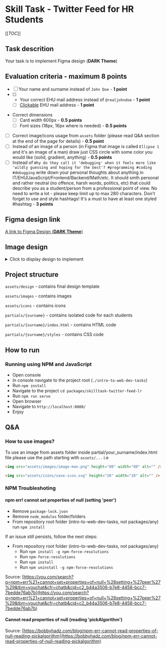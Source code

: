 # Skill Task - Twitter Feed for HR Students

[[_TOC_]]

## Task descrition

Your task is to implement Figma design (**DARK Theme**)

## Evaluation criteria - maximum 8 points

- [ ] Your name and surname instead of `John Doe` - **1 point**
- [ ] - Your correct EHU mail address instead of `@realjohndoe` - **1 point**
  - [ ] [Clickable](https://www.tutorialspoint.com/html/html_email_links.htm) EHU mail address - **1 point**
- Correct dimensions
  - [ ] Card width 600px - **0.5 points**
  - [ ] Font sizes (18px, 16px where is needed) - **0.5 points**
- [ ] Correct image/icons usage from `assets` folder (please read Q&A section at the end of the page for details) - **0.5 point**
- [ ] Instead of an image of a person (in Figma that image is called `Ellipse 1` and it's an image of a man) draw just CSS circle with some color you would like (solid, gradient, anything) - **0.5 points**
- [ ] Instead of `Why do they call it 'debugging' when it feels more like 'wildly guessing and hoping for the best'? #programming #coding #debugging` write down your personal thoughts about anything in IT/EHU/JavaScript/Frontend/Backend/Math/etc. It should smth personal and rather neutral (no offence, harsh words, politics, etc) that could describe you as a student/person from a professional point of view. No need to write a lot - please keep limit up to max 280 characters. Don't forget to use and style hashtags! It's a must to have at least one styled #hashtag - **3 points**

## Figma design link

[A link to Figma Design (**DARK Theme**)](<https://www.figma.com/file/ZnQ0IxVzG6VGku4KvZQf7Q/Twitter-Embed-(Community)>)

## Image design

<details>
<summary>Click to display design to implement</summary>

![image info](assets/design/twit.png)

</details>

## Project structure

`assets/design` - contains final design template

`assets/images` - contains images

`assets/icons` - contains icons

`partials/{surname}` - contains isolated code for each students

`partials/{surname}/index.html` - contains HTML code

`partials/{surname}/styles` - contains CSS code

## How to run

### Running using NPM and JavaScript

- Open console
- In console navigate to the project root (`./intro-to-web-dev-tasks`)
- Run `npm install`
- Navigate to the project `cd packages/skilltask-twitter-feed-lr`
- Run `npm run serve`
- Open browser
- Navigate to `http://localhost:8080/`
- Enjoy

## Q&A

### How to use images?

To use an image from assets folder inside partial/your_surname/index.html file please use the path starting with `assets/...` i.e

```html
<img src="assets/images/image-man.png" height="80" width="80" alt="" />

<img src="assets/icons/save-icon.svg" height="26" width="18" alt="" />
```

### NPM Troubleshoting

#### npm err! cannot set properties of null (setting 'peer')

- Remove `package-lock.json`
- Remove `node_modules` folder/folders
- From repository root folder (intro-to-web-dev-tasks, not packages/any) run `npm install`

If an issue still persists, follow the next steps:

- From repository root folder (intro-to-web-dev-tasks, not packages/any)
  - Run `npm install -g npm-force-resolutions`
  - Run `npm-force-resolutions`
  - Run `npm install`
  - Run `npm uninstall -g npm-force-resolutions`

Source: [https://you.com/search?q=npm+err%21+cannot+set+properties+of+null+%28setting+%27peer%27%29&tbm=youchat&cfr=chatb&cid=c2_b44a3506-b7e8-4458-bcc7-7bedde76ab7b](https://you.com/search?q=npm+err%21+cannot+set+properties+of+null+%28setting+%27peer%27%29&tbm=youchat&cfr=chatb&cid=c2_b44a3506-b7e8-4458-bcc7-7bedde76ab7b)

#### Cannot read properties of null (reading 'pickAlgorithm')

Source: [https://bobbyhadz.com/blog/npm-err-cannot-read-properties-of-null-reading-pickalgorithm](https://bobbyhadz.com/blog/npm-err-cannot-read-properties-of-null-reading-pickalgorithm)
